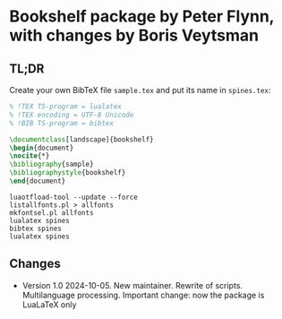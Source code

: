 # Bookshelf package by Peter Flynn, with changes by Boris Veytsman

## TL;DR

Create your own BibTeX file `sample.tex` and put its name in `spines.tex`:

``` tex
% !TEX TS-program = lualatex
% !TEX encoding = UTF-8 Unicode
% !BIB TS-program = bibtex

\documentclass[landscape]{bookshelf}
\begin{document}
\nocite{*}
\bibliography{sample}
\bibliographystyle{bookshelf}
\end{document}
```

``` shell
luaotfload-tool --update --force
listallfonts.pl > allfonts
mkfontsel.pl allfonts
lualatex spines
bibtex spines
lualatex spines
```

## Changes

* Version 1.0 2024-10-05. New maintainer. Rewrite of scripts.  Multilanguage processing. Important change: now the package is LuaLaTeX only
	
